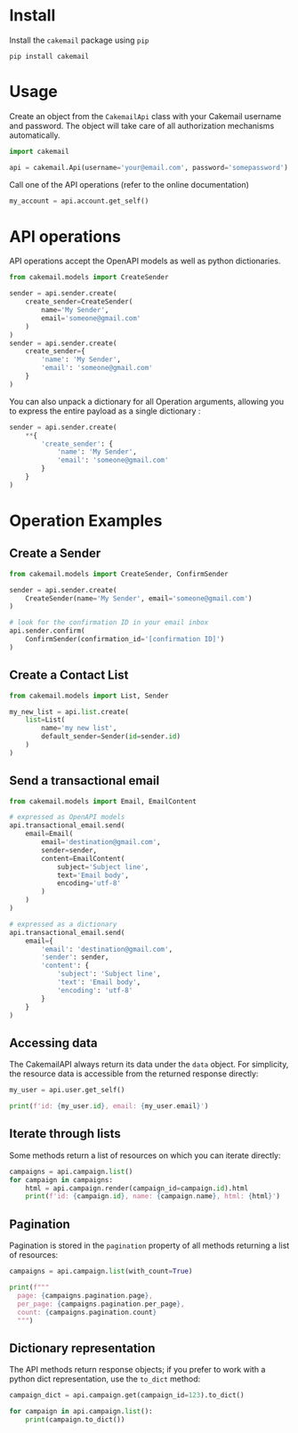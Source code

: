 # Install

Install the `cakemail` package using `pip`

```shell script
pip install cakemail
```

# Usage

Create an object from the `CakemailApi` class with your Cakemail username and password.  The object will take care of
all authorization mechanisms automatically.

```python
import cakemail

api = cakemail.Api(username='your@email.com', password='somepassword')
```

Call one of the API operations (refer to the online documentation)

```python
my_account = api.account.get_self()
```

# API operations

API operations accept the OpenAPI models as well as python dictionaries.

```python
from cakemail.models import CreateSender

sender = api.sender.create(
    create_sender=CreateSender(
        name='My Sender',
        email='someone@gmail.com'
    )
)
sender = api.sender.create(
    create_sender={
        'name': 'My Sender',
        'email': 'someone@gmail.com'    
    }
)
```

You can also unpack a dictionary for all Operation arguments, allowing you to express the entire payload as a single
dictionary :

```python
sender = api.sender.create(
    **{
        'create_sender': {
            'name': 'My Sender',
            'email': 'someone@gmail.com'        
        }   
    }
)
```

# Operation Examples

## Create a Sender
```python
from cakemail.models import CreateSender, ConfirmSender

sender = api.sender.create(
    CreateSender(name='My Sender', email='someone@gmail.com')
)

# look for the confirmation ID in your email inbox
api.sender.confirm(
    ConfirmSender(confirmation_id='[confirmation ID]')
)
```

## Create a Contact List

```python
from cakemail.models import List, Sender

my_new_list = api.list.create(
    list=List(
        name='my new list',
        default_sender=Sender(id=sender.id)
    )
)
```

## Send a transactional email

```python
from cakemail.models import Email, EmailContent

# expressed as OpenAPI models
api.transactional_email.send(
    email=Email(
        email='destination@gmail.com',
        sender=sender,
        content=EmailContent(
            subject='Subject line',
            text='Email body',
            encoding='utf-8'
        )
    )
)

# expressed as a dictionary
api.transactional_email.send(
    email={
        'email': 'destination@gmail.com',
        'sender': sender,
        'content': {
            'subject': 'Subject line',
            'text': 'Email body',
            'encoding': 'utf-8' 
        }
    }
)
```

## Accessing data

The CakemailAPI always return its data under the `data` object.  For simplicity, the resource data is accessible
from the returned response directly:

```python
my_user = api.user.get_self()

print(f'id: {my_user.id}, email: {my_user.email}')

```
## Iterate through lists

Some methods return a list of resources on which you can iterate directly:

```python
campaigns = api.campaign.list()
for campaign in campaigns:
    html = api.campaign.render(campaign_id=campaign.id).html
    print(f'id: {campaign.id}, name: {campaign.name}, html: {html}')

```

## Pagination

Pagination is stored in the `pagination` property of all methods returning a list of resources:

```python
campaigns = api.campaign.list(with_count=True)

print(f"""
  page: {campaigns.pagination.page},
  per_page: {campaigns.pagination.per_page},
  count: {campaigns.pagination.count}
  """)
```

## Dictionary representation

The API methods return response objects; if you prefer to work with a python dict representation, use the `to_dict` method:

```python
campaign_dict = api.campaign.get(campaign_id=123).to_dict()

for campaign in api.campaign.list():
    print(campaign.to_dict())
```
